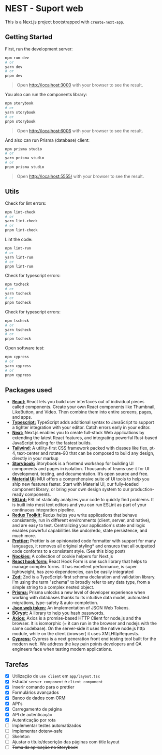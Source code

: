 # NEST - Suport web

This is a [Next.js](https://nextjs.org/) project bootstrapped with [`create-next-app`](https://github.com/vercel/next.js/tree/canary/packages/create-next-app).

## Getting Started

First, run the development server:

```bash
npm run dev
# or
yarn dev
# or
pnpm dev
```
> Open [http://localhost:3000](http://localhost:3000) with your browser to see the result.

You also can run the components library:

```bash
npm storybook
# or
yarn storybook
# or
pnpm storybook
```
> Open [http://localhost:6006](http://localhost:6006) with your browser to see the result.

And also can run Prisma (database) client:

```bash
npm prisma studio
# or
yarn prisma studio
# or
pnpm prisma studio
```
> Open [http://localhost:5555/](http://localhost:5555/) with your browser to see the result.

## Utils
Check for lint errors:
```bash
npm lint-check
# or
yarn lint-check
# or
pnpm lint-check
```
Lint the code:
```bash
npm lint-run
# or
yarn lint-run
# or
pnpm lint-run
```
Check for typescript errors:
```bash
npm tscheck
# or
yarn tscheck
# or
pnpm tscheck
```
Check for typescript errors:
```bash
npm tscheck
# or
yarn tscheck
# or
pnpm tscheck
```
Open software test:
```bash
npm cypress
# or
yarn cypress
# or
pnpm cypress
```

## Packages used
- [**React:**](https://react.dev/) React lets you build user interfaces out of individual pieces called components. Create your own React components like Thumbnail, LikeButton, and Video. Then combine them into entire screens, pages, and apps.
- [**Typescript:**](https://www.typescriptlang.org/) TypeScript adds additional syntax to JavaScript to support a tighter integration with your editor. Catch errors early in your editor.
- [**Next:**](https://nextjs.org/) Next.js enables you to create full-stack Web applications by extending the latest React features, and integrating powerful Rust-based JavaScript tooling for the fastest builds.
- [**Tailwind:**](https://tailwindcss.com/) A utility-first CSS framework packed with classes like flex, pt-4, text-center and rotate-90 that can be composed to build any design, directly in your markup
- [**Storybook:**](https://storybook.js.org/) Storybook is a frontend workshop for building UI components and pages in isolation. Thousands of teams use it for UI development, testing, and documentation. It’s open source and free.
- [**Material UI:**](https://mui.com/) MUI offers a comprehensive suite of UI tools to help you ship new features faster. Start with Material UI, our fully-loaded component library, or bring your own design system to our production-ready components.
- [**ESLint:**](https://eslint.org/) ESLint statically analyzes your code to quickly find problems. It is built into most text editors and you can run ESLint as part of your continuous integration pipeline.
- [**Redux Toolkit:**](https://redux-toolkit.js.org/) Redux helps you write applications that behave consistently, run in different environments (client, server, and native), and are easy to test. Centralizing your application's state and logic enables powerful capabilities like undo/redo, state persistence, and much more.
- [**Prettier:**](https://prettier.io/) Prettier is an opinionated code formatter with support for many languages, it removes all original styling* and ensures that all outputted code conforms to a consistent style. (See this blog post)
- [**Nookies:**](https://www.npmjs.com/package/nookies) A collection of cookie helpers for Next.js
- [**React hook form:**](https://react-hook-form.com/) React Hook Form is one such library that helps to manage complex forms. It has excellent performance, is super lightweight, has zero dependencies, can be easily integrated
- [**Zod:**](https://zod.dev/) Zod is a TypeScript-first schema declaration and validation library. I'm using the term "schema" to broadly refer to any data type, from a simple string to a complex nested object.
- [**Prisma:**](https://www.prisma.io/) Prisma unlocks a new level of developer experience when working with databases thanks to its intuitive data model, automated migrations, type-safety & auto-completion.
- [**Json web token:**](https://www.npmjs.com/package/jsonwebtoken) An implementation of JSON Web Tokens.
- [**BCrypt:**](https://www.npmjs.com/package/bcrypt) A library to help you hash passwords.
- [**Axios:**](https://axios-http.com/ptbr/docs/intro) Axios is a promise-based HTTP Client for node.js and the browser. It is isomorphic (= it can run in the browser and nodejs with the same codebase). On the server-side it uses the native node.js http module, while on the client (browser) it uses XMLHttpRequests.
- [**Cypress:**](https://www.cypress.io/) Cypress is a next generation front end testing tool built for the modern web. We address the key pain points developers and QA engineers face when testing modern applications.

## Tarefas

- [X] Utilização de `use client` em `app/layout.tsx`
- [X] Estudar `server component` e `client component`
- [x] Inserir comando para o prettier
- [x] Formulários avançados
- [X] Banco de dados com ORM
- [X] API's
- [X] Carregamento de página
- [x] API de autenticação
- [X] Autenticação por rota
- [ ] Implementar testes automatizados
- [ ] Implementar dotenv-safe
- [ ] Skeleton
- [ ] Ajustar o título/descrição das páginas com title layout
- [ ] ~~Tema da aplicação no Storybook~~
